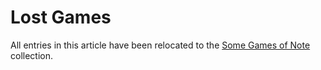 Lost Games
==========

All entries in this article have been relocated to the
[Some Games of Note](https://catseye.tc/node/Some_Games_of_Note) collection.
